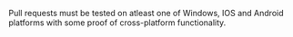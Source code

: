 Pull requests must be tested on atleast one of Windows, IOS and Android platforms with some proof of cross-platform functionality.
